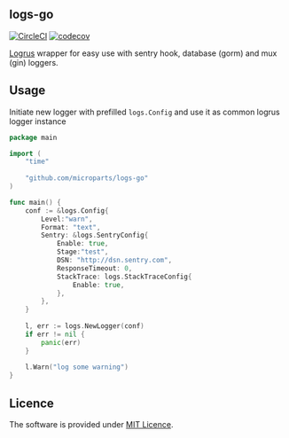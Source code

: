 logs-go
-------

[![CircleCI](https://circleci.com/gh/microparts/logs-go.svg?style=shield)](https://circleci.com/gh/microparts/logs-go) [![codecov](https://codecov.io/gh/microparts/logs-go/graph/badge.svg)](https://codecov.io/gh/microparts/logs-go)

[Logrus](github.com/sirupsen/logrus) wrapper for easy use with sentry hook, database (gorm) and mux (gin) loggers.

## Usage

Initiate new logger with prefilled `logs.Config` and use it as common logrus logger instance

```go
package main

import (
	"time"
	
	"github.com/microparts/logs-go"
)

func main() {
	conf := &logs.Config{
		Level:"warn",
		Format: "text",
		Sentry: &logs.SentryConfig{
			Enable: true,
			Stage:"test",
			DSN: "http://dsn.sentry.com",
			ResponseTimeout: 0,
			StackTrace: logs.StackTraceConfig{
				Enable: true,
			},
		},
	}
	
	l, err := logs.NewLogger(conf)
	if err != nil {
		panic(err)
	}
	
	l.Warn("log some warning")
}
```

## Licence

The software is provided under [MIT Licence](LICENCE).
